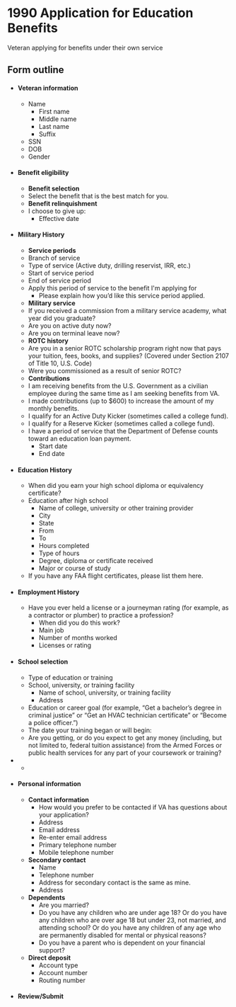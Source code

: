 # 1990 Application for Education Benefits
Veteran applying for benefits under their own service

## Form outline
-   #### Veteran information

    - Name
        - First name
        - Middle name
        - Last name
        - Suffix
    - SSN
    - DOB
    - Gender

-   #### Benefit eligibility

    - **Benefit selection**
    - Select the benefit that is the best match for you.
    - **Benefit relinquishment**
    - I choose to give up:
      - Effective date

-   #### Military History

    -   **Service periods**
    -   Branch of service
    -   Type of service (Active duty, drilling reservist, IRR, etc.)
    -   Start of service period
    -   End of service period
    -   Apply this period of service to the benefit I'm applying for
        -   Please explain how you’d like this service period applied.
    -   **Military service**
    -   If you received a commission from a military service academy, what year did you graduate?
    -   Are you on active duty now?
    -   Are you on terminal leave now?
    -   **ROTC history**
    -   Are you in a senior ROTC scholarship program right now that pays your tuition, fees, books, and supplies? (Covered under Section 2107 of Title 10, U.S. Code)
    -   Were you commissioned as a result of senior ROTC?
    -   **Contributions**
    -   I am receiving benefits from the U.S. Government as a civilian employee during the same time as I am seeking benefits from VA.
    -   I made contributions (up to $600) to increase the amount of my monthly benefits.
    -   I qualify for an Active Duty Kicker (sometimes called a college fund).
    -   I qualify for a Reserve Kicker (sometimes called a college fund).
    -   I have a period of service that the Department of Defense counts toward an education loan payment.
        -   Start date
        -   End date

-   #### Education History

    - When did you earn your high school diploma or equivalency certificate?
    - Education after high school
        - Name of college, university or other training provider
        - City
        - State
        - From
        - To
        - Hours completed
        - Type of hours
        - Degree, diploma or certificate received
        - Major or course of study
    - If you have any FAA flight certificates, please list them here.

-   #### Employment History

    - Have you ever held a license or a journeyman rating (for example, as a contractor or plumber) to practice a profession?
        - When did you do this work?
        - Main job
        - Number of months worked
        - Licenses or rating

-   #### School selection

    -   Type of education or training
    -   School, university, or training facility
        - Name of school, university, or training facility
        - Address
    -   Education or career goal (for example, “Get a bachelor’s degree in criminal justice” or “Get an HVAC technician certificate” or “Become a police officer.”)
    -   The date your training began or will begin:
    -   Are you getting, or do you expect to get any money (including, but not limited to, federal tuition assistance) from the Armed Forces or public health services for any part of your coursework or training?

-   - ​

-   #### Personal information

    -   **Contact information**
        -   How would you prefer to be contacted if VA has questions about your application?
        -   Address
        -   Email address
        -   Re-enter email address
        -   Primary telephone number
        -   Mobile telephone number
    -   **Secondary contact**
        -   Name
        -   Telephone number
        -   Address for secondary contact is the same as mine.
        -   Address
    -   **Dependents**
        -   Are you married?
        -   Do you have any children who are under age 18? Or do you have any children who are over age 18 but under 23, not married, and attending school? Or do you have any children of any age who are permanently disabled for mental or physical reasons?
        -   Do you have a parent who is dependent on your financial support?
    -   **Direct deposit**
        -   Account type
        -   Account number
        -   Routing number

-   #### Review/Submit

